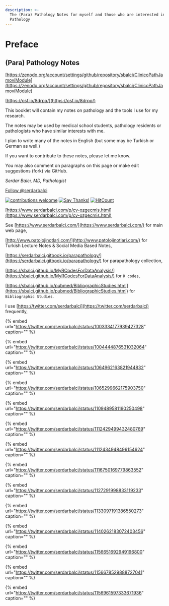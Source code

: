 ```yaml
---
description: >-
  The (Para) Pathology Notes for myself and those who are interested in
  Pathology
---
```


# Preface

## \(Para\) Pathology Notes

[https://zenodo.org/account/settings/github/repository/sbalci/ClinicoPathJamoviModule](https://zenodo.org/account/settings/github/repository/sbalci/ClinicoPathJamoviModule)

[https://osf.io/8drpq/](https://osf.io/8drpq/)

This booklet will contain my notes on pathology and the tools I use for my research.

The notes may be used by medical school students, pathology residents or pathologists who have similar interests with me.

I plan to write many of the notes in English \(but some may be Turkish or German as well.\)

If you want to contribute to these notes, please let me know.

You may also comment on paragraphs on this page or make edit suggestions \(fork\) via GitHub.

_Serdar Balcı, MD, Pathologist_

[Follow @serdarbalci](https://twitter.com/serdarbalci)

[![contributions welcome](https://img.shields.io/badge/contributions-welcome-brightgreen.svg?style=flat)](https://github.com/sbalci/ParaPathology/issues) [![Say Thanks!](https://img.shields.io/badge/Say%20Thanks-!-1EAEDB.svg)](https://saythanks.io/to/sbalci) [![HitCount](http://hits.dwyl.io/sbalci/ParaPathology.svg)](http://hits.dwyl.io/sbalci/ParaPathology)

[https://www.serdarbalci.com/p/cv-ozgecmis.html](https://www.serdarbalci.com/p/cv-ozgecmis.html)

See [https://www.serdarbalci.com/](https://www.serdarbalci.com/) for main web page,

[http://www.patolojinotlari.com/](http://www.patolojinotlari.com/) for Turkish Lecture Notes & Social Media Based Notes,

[https://serdarbalci.gitbook.io/parapathology/](https://serdarbalci.gitbook.io/parapathology/) for parapathology collection,

[https://sbalci.github.io/MyRCodesForDataAnalysis/](https://sbalci.github.io/MyRCodesForDataAnalysis/) for `R codes`,

[https://sbalci.github.io/pubmed/BibliographicStudies.html](https://sbalci.github.io/pubmed/BibliographicStudies.html) for `Bibliographic Studies`.

I use [https://twitter.com/serdarbalci](https://twitter.com/serdarbalci) frequently,

{% embed url="https://twitter.com/serdarbalci/status/1003334177939427328" caption="" %}

{% embed url="https://twitter.com/serdarbalci/status/1004444876531032064" caption="" %}

{% embed url="https://twitter.com/serdarbalci/status/1064962163821944832" caption="" %}

{% embed url="https://twitter.com/serdarbalci/status/1065299662175903750" caption="" %}

{% embed url="https://twitter.com/serdarbalci/status/1109489581190250498" caption="" %}

{% embed url="https://twitter.com/serdarbalci/status/1112429499432480769" caption="" %}

{% embed url="https://twitter.com/serdarbalci/status/1112434948496154624" caption="" %}

{% embed url="https://twitter.com/serdarbalci/status/1116750169779863552" caption="" %}

{% embed url="https://twitter.com/serdarbalci/status/1127291998833119233" caption="" %}

{% embed url="https://twitter.com/serdarbalci/status/1133097191386550273" caption="" %}

{% embed url="https://twitter.com/serdarbalci/status/1140262183072403456" caption="" %}

{% embed url="https://twitter.com/serdarbalci/status/1156651692949196800" caption="" %}

{% embed url="https://twitter.com/serdarbalci/status/1156678529888727041" caption="" %}

{% embed url="https://twitter.com/serdarbalci/status/1156961597333671936" caption="" %}

